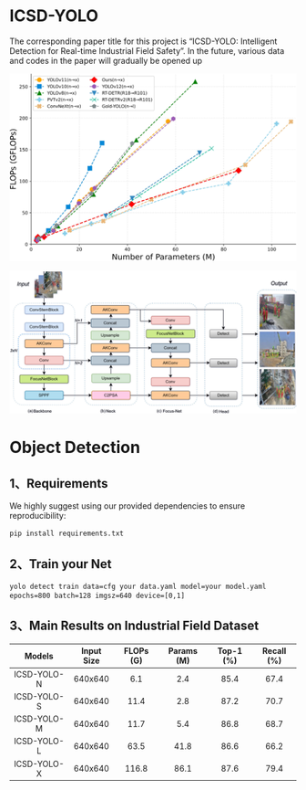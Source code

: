 # ICSD-YOLO

The corresponding paper title for this project is “ICSD-YOLO: Intelligent Detection for Real-time Industrial Field Safety”. In the future, various data and codes in the paper will gradually be opened up

![](\assets\model_comparison.jpg)

![](assets\show.jpg)

# Object Detection

## 1、Requirements

We highly suggest using our provided dependencies to ensure reproducibility:

```
pip install requirements.txt
```

## 2、Train  your Net

```
yolo detect train data=cfg your data.yaml model=your model.yaml epochs=800 batch=128 imgsz=640 device=[0,1]
```

## 3、Main Results on  Industrial Field Dataset 

| **Models**  | **Input Size** | **FLOPs (G)** | **Params (M)** | **Top-1 (%)** | **Recall (%)** |
| :---------: | :------------: | :-----------: | :------------: | :-----------: | :------------: |
| ICSD-YOLO-N |    640x640     |      6.1      |      2.4       |     85.4      |      67.4      |
| ICSD-YOLO-S |    640x640     |     11.4      |      2.8       |     87.2      |      70.7      |
| ICSD-YOLO-M |    640x640     |     11.7      |      5.4       |     86.8      |      68.7      |
| ICSD-YOLO-L |    640x640     |     63.5      |      41.8      |     86.6      |      66.2      |
| ICSD-YOLO-X |    640x640     |     116.8     |      86.1      |     87.6      |      79.4      |

